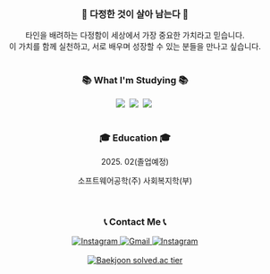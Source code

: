 <div align="center">       
  <h3 align="center"> 💖 다정한 것이 살아 남는다 💖 </h3>
타인을 배려하는 다정함이 세상에서 가장 중요한 가치라고 믿습니다. <br>
이 가치를 함께 실천하고, 서로 배우며 성장할 수 있는 분들을 만나고 싶습니다.
</div>
<br>

<h3 align="center">📚 What I'm Studying 📚</h3>

<div align="center">
  <img src="https://img.shields.io/badge/javascript-F7DF1E.svg?style=for-the-badge&logo=javascript&logoColor=black" />&nbsp;
  <img src="https://img.shields.io/badge/python-3776AB.svg?style=for-the-badge&logo=python&logoColor=white" />&nbsp;
  <img src="https://img.shields.io/badge/react-61DAFB.svg?style=for-the-badge&logo=react&logoColor=white" />&nbsp;
</div>
<br>

<h3 align="center">🎓 Education 🎓</h3>

<div align="center">
  <p>2025. 02(졸업예정)</p>
  <p>소프트웨어공학(주) 사회복지학(부)</p>
</div>
<br>
<h3 align="center">📞 Contact Me 📞</h3>

<div align="center">
  <a href="https://www.instagram.com/jeddaite/">
    <img src="https://img.shields.io/badge/Instagram-030303?style=for-the-badge&logo=Instagram&logoColor=white" alt="Instagram">
  </a>
  <a href="mailto:skhu202012164@gmail.com">
    <img src="https://img.shields.io/badge/Gmail-EA4335?style=for-the-badge&logo=Gmail&logoColor=white" alt="Gmail">
  </a>
  <a href="https://www.instagram.com/tomorrow_it.book.editor/">
    <img src="https://img.shields.io/badge/Instagram-E4405F?style=for-the-badge&logo=Instagram&logoColor=white" alt="Instagram">
  </a>
</div>
<br>

<div align="center">
  <a href="https://solved.ac/profile/newnewby_yuna">
    <img src="http://mazassumnida.wtf/api/v2/generate_badge?boj=newnewby_yuna" alt="Baekjoon solved.ac tier">
  </a>
</div>
<br>
